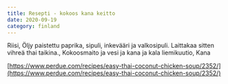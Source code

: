 ```yaml
---
title: Resepti - kokoos kana keitto
date: 2020-09-19
category: finland
---
```


Riisi, Öljy paistettu paprika, sipuli, inkevääri ja valkosipuli. Laittakaa sitten vihreä thai taikina., Kokoosmaito ja vesi ja kana ja kala liemikuutio, Kana

[https://www.perdue.com/recipes/easy-thai-coconut-chicken-soup/2352/](https://www.perdue.com/recipes/easy-thai-coconut-chicken-soup/2352/)
